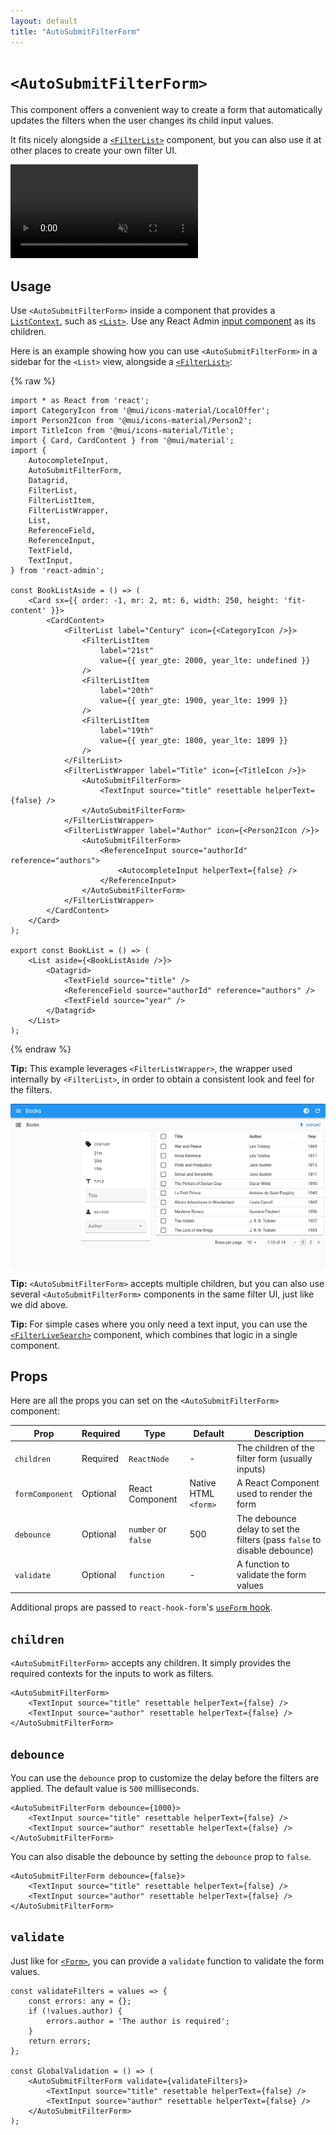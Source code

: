 ```yaml
---
layout: default
title: "AutoSubmitFilterForm"
---
```


# `<AutoSubmitFilterForm>`

This component offers a convenient way to create a form that automatically updates the filters when the user changes its child input values.

It fits nicely alongside a [`<FilterList>`](./FilterList.md) component, but you can also use it at other places to create your own filter UI.

<video controls autoplay playsinline muted loop>
  <source src="./img/AutoSubmitFilterForm.mp4" type="video/mp4"/>
  Your browser does not support the video tag.
</video>

## Usage

Use `<AutoSubmitFilterForm>` inside a component that provides a [`ListContext`](./useListContext.md), such as [`<List>`](./List.md). Use any React Admin [input component](./Inputs.md) as its children.

Here is an example showing how you can use `<AutoSubmitFilterForm>` in a sidebar for the `<List>` view, alongside a [`<FilterList>`](./FilterList.md):

{% raw %}
```tsx
import * as React from 'react';
import CategoryIcon from '@mui/icons-material/LocalOffer';
import Person2Icon from '@mui/icons-material/Person2';
import TitleIcon from '@mui/icons-material/Title';
import { Card, CardContent } from '@mui/material';
import {
    AutocompleteInput,
    AutoSubmitFilterForm,
    Datagrid,
    FilterList,
    FilterListItem,
    FilterListWrapper,
    List,
    ReferenceField,
    ReferenceInput,
    TextField,
    TextInput,
} from 'react-admin';

const BookListAside = () => (
    <Card sx={{ order: -1, mr: 2, mt: 6, width: 250, height: 'fit-content' }}>
        <CardContent>
            <FilterList label="Century" icon={<CategoryIcon />}>
                <FilterListItem
                    label="21st"
                    value={{ year_gte: 2000, year_lte: undefined }}
                />
                <FilterListItem
                    label="20th"
                    value={{ year_gte: 1900, year_lte: 1999 }}
                />
                <FilterListItem
                    label="19th"
                    value={{ year_gte: 1800, year_lte: 1899 }}
                />
            </FilterList>
            <FilterListWrapper label="Title" icon={<TitleIcon />}>
                <AutoSubmitFilterForm>
                    <TextInput source="title" resettable helperText={false} />
                </AutoSubmitFilterForm>
            </FilterListWrapper>
            <FilterListWrapper label="Author" icon={<Person2Icon />}>
                <AutoSubmitFilterForm>
                    <ReferenceInput source="authorId" reference="authors">
                        <AutocompleteInput helperText={false} />
                    </ReferenceInput>
                </AutoSubmitFilterForm>
            </FilterListWrapper>
        </CardContent>
    </Card>
);

export const BookList = () => (
    <List aside={<BookListAside />}>
        <Datagrid>
            <TextField source="title" />
            <ReferenceField source="authorId" reference="authors" />
            <TextField source="year" />
        </Datagrid>
    </List>
);
```
{% endraw %}

**Tip:** This example leverages `<FilterListWrapper>`, the wrapper used internally by `<FilterList>`, in order to obtain a consistent look and feel for the filters.

![AutoSubmitFilterForm](./img/AutoSubmitFilterForm.png)

**Tip:** `<AutoSubmitFilterForm>` accepts multiple children, but you can also use several `<AutoSubmitFilterForm>` components in the same filter UI, just like we did above.

**Tip:** For simple cases where you only need a text input, you can use the [`<FilterLiveSearch>`](./FilterLiveSearch.md) component, which combines that logic in a single component.

## Props

Here are all the props you can set on the `<AutoSubmitFilterForm>` component:

| Prop            | Required | Type                | Default              | Description                                                              |
| --------------- | -------- | ------------------- | -------------------- | ------------------------------------------------------------------------ |
| `children`      | Required | `ReactNode`         | -                    | The children of the filter form (usually inputs)                         |
| `formComponent` | Optional | React Component     | Native HTML `<form>` | A React Component used to render the form                                |
| `debounce`      | Optional | `number` or `false` | 500                  | The debounce delay to set the filters (pass `false` to disable debounce) |
| `validate`      | Optional | `function`          | -                    | A function to validate the form values                                   |

Additional props are passed to `react-hook-form`'s [`useForm` hook](https://react-hook-form.com/docs/useform).

## `children`

`<AutoSubmitFilterForm>` accepts any children. It simply provides the required contexts for the inputs to work as filters.

```tsx
<AutoSubmitFilterForm>
    <TextInput source="title" resettable helperText={false} />
    <TextInput source="author" resettable helperText={false} />
</AutoSubmitFilterForm>
```

## `debounce`

You can use the `debounce` prop to customize the delay before the filters are applied. The default value is `500` milliseconds.

```tsx
<AutoSubmitFilterForm debounce={1000}>
    <TextInput source="title" resettable helperText={false} />
    <TextInput source="author" resettable helperText={false} />
</AutoSubmitFilterForm>
```

You can also disable the debounce by setting the `debounce` prop to `false`.

```tsx
<AutoSubmitFilterForm debounce={false}>
    <TextInput source="title" resettable helperText={false} />
    <TextInput source="author" resettable helperText={false} />
</AutoSubmitFilterForm>
```

## `validate`

Just like for [`<Form>`](./Form.md), you can provide a `validate` function to validate the form values.

```tsx
const validateFilters = values => {
    const errors: any = {};
    if (!values.author) {
        errors.author = 'The author is required';
    }
    return errors;
};

const GlobalValidation = () => (
    <AutoSubmitFilterForm validate={validateFilters}>
        <TextInput source="title" resettable helperText={false} />
        <TextInput source="author" resettable helperText={false} />
    </AutoSubmitFilterForm>
);
```
